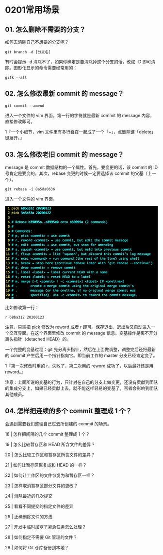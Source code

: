 # 0201常用场景

## 01. 怎么删除不需要的分支？

如何去清除自己不想要的分支呢？

	git branch -d [分支名]

有时会提示 -d 清除不了，如果你确定是要清除掉这个分支的话，改成 -D 即可清除。图形化显示的命令需要经常用的：

	gitk --all

## 02. 怎么修改最新 commit 的 message？

    git commit --amend

进入一个文件的 vim 界面。第一行的字符就是最新 commit 的 message 内容，直接修改即可。

1『一个小细节，vim 文件里有多行叠在一起成了一个「+」，点删除键「delete」键展开。』

## 03. 怎么修改老旧 commit 的 message？

message 是 commit 数据结构的一个属性。首先，要变更的话，该 commit 的 ID 号肯定是要变的。其次，rebase 变更的时候一定要选择该 commit 的父基（上一个）。

    git rebase -i 8a5da0636

进入一个文件的 vim 界面。

![](./res/2019001.png)

比如修改第一行：

    r 68ba312 20200123

注意，只需把 pick 修改为 reword 或者 r 即可。保存退出，退出后又自动进入一个交互界面。在这个界面里修改 commit 的 message 信息。变基操作是离不开分离头指针（detached HEAD）的。

一个完整的变基过程：git 先分离头指针，然后在上面做调整，调整完后还把最新的 commit 产生后用一个指针指向它。即当前工作的 master 分支已经肯定变了。

1『第一次修改时用的 r，失败了，第二次用的 reword 成功了，以后最好还是用 reword。』

注意：上面所说的变基的行为，只针对在自己的分支上做变更，还没有贡献到团队的集成分支上，如果已经贡献上去，就不能这样轻易的变基了，否者会影响到团队其他成员。

## 04. 怎样把连续的多个 commit 整理成 1 个？

会遇到需要我们整理自己过去所创建的 commit 的场景。







18 | 怎样把间隔的几个 commit 整理成 1 个？

19 | 怎么比较暂存区和 HEAD 所含文件的差异？

20 | 怎么比较工作区和暂存区所含文件的差异？

21 | 如何让暂存区恢复成和 HEAD 的一样？

22 | 如何让工作区的文件恢复为和暂存区一样？

23 | 怎样取消暂存区部分文件的更改？

24 | 消除最近的几次提交

25 | 看看不同提交的指定文件的差异

26 | 正确删除文件的方法

27 | 开发中临时加塞了紧急任务怎么处理？

28 | 如何指定不需要 Git 管理的文件？

29 | 如何将 Git 仓库备份到本地？


